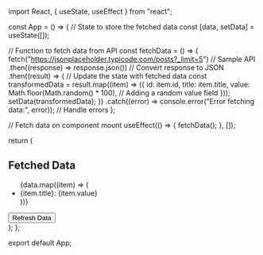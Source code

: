 import React, { useState, useEffect } from "react";

const App = () => {
  // State to store the fetched data
  const [data, setData] = useState([]);

  // Function to fetch data from API
  const fetchData = () => {
    fetch("https://jsonplaceholder.typicode.com/posts?_limit=5") // Sample API
      .then((response) => response.json()) // Convert response to JSON
      .then((result) => {
        // Update the state with fetched data
        const transformedData = result.map((item) => ({
          id: item.id,
          title: item.title,
          value: Math.floor(Math.random() * 100), // Adding a random value field
        }));
        setData(transformedData);
      })
      .catch((error) => console.error("Error fetching data:", error)); // Handle errors
  };

  // Fetch data on component mount
  useEffect(() => {
    fetchData();
  }, []);

  return (
    <div>
      <h2>Fetched Data</h2>
      <ul>
        {data.map((item) => (
          <li key={item.id}>
            {item.title}: {item.value}
          </li>
        ))}
      </ul>
      <button onClick={fetchData}>Refresh Data</button>
    </div>
  );
};

export default App;
